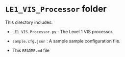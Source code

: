 # `LE1_VIS_Processor` folder

This directory includes:

- `LE1_VIS_Processor.py` : The Level 1 VIS processor.

- `sample.cfg.json` : A sample sample configuration file.

- This `README.md` file

